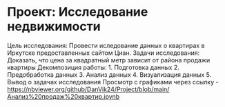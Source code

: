 # Проект: Исследование недвижимости
Цель исследования:
    Провести иследование данных о квартирах в Иркутске предоставленных сайтом Циан.
Задачи исследования:
    Доказать, что цена за квадратный метр зависит от района продажи квартиры 
Декомпозиция работы:
    1. Подготовка данных 
    2. Предобработка данных
    3. Анализ данных
    4. Визуализация данных
    5. Вывод о задачах исследования
Просмотр с графиками через ссылку - https://nbviewer.org/github/DanVik24/Project/blob/main/Анализ%20продаж%20квартир.ipynb
